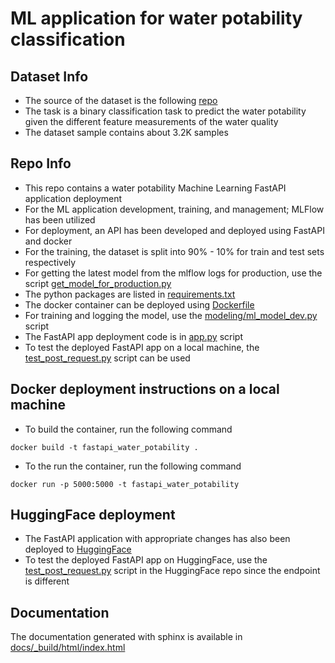# ML application for water potability classification


## Dataset Info
* The source of the dataset is the following [repo](https://github.com/MainakRepositor/Datasets/tree/master)
* The task is a binary classification task to predict the water potability given the different feature measurements of the water quality
* The dataset sample contains about 3.2K samples


## Repo Info
* This repo contains a water potability Machine Learning FastAPI application deployment
* For the ML application development, training, and management; MLFlow has been utilized
* For deployment, an API has been developed and deployed using FastAPI and docker
* For the training, the dataset is split into 90% - 10% for train and test sets respectively
* For getting the latest model from the mlflow logs for production, use the script [get_model_for_production.py](get_model_for_production.py)
* The python packages are listed in [requirements.txt](requirements.txt)
* The docker container can be deployed using [Dockerfile](Dockerfile)
* For training and logging the model, use the [modeling/ml_model_dev.py](modeling/ml_model_dev.py) script
* The FastAPI app deployment code is in [app.py](app.py) script
* To test the deployed FastAPI app on a local machine, the [test_post_request.py](test_post_request.py) script can be used


## Docker deployment instructions on a local machine
* To build the container, run the following command
```
docker build -t fastapi_water_potability .
```
* To the run the container, run the following command
```
docker run -p 5000:5000 -t fastapi_water_potability
```


## HuggingFace deployment
* The FastAPI application with appropriate changes has also been deployed to [HuggingFace](https://huggingface.co/spaces/abhishekrs4/ML_water_potability)
* To test the deployed FastAPI app on HuggingFace, use the [test_post_request.py](https://huggingface.co/spaces/abhishekrs4/ML_water_potability/blob/main/test_post_request.py) script in the HuggingFace repo since the endpoint is different


## Documentation
The documentation generated with sphinx is available in [docs/_build/html/index.html](docs/_build/html/index.html)

